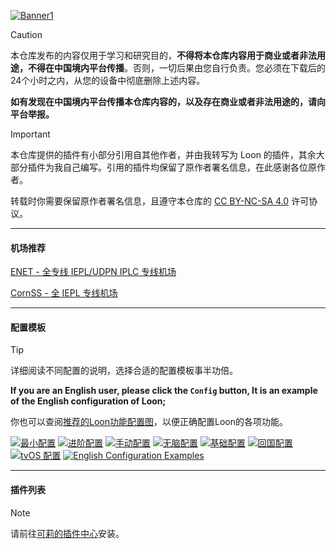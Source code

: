 [![Banner1](Resource/IMG/Banner/Banner-1.png)](https://t.me/ibilibili)

> [!CAUTION]
> 本仓库发布的内容仅用于学习和研究目的，**不得将本仓库内容用于商业或者非法用途，不得在中国境内平台传播**。否则，一切后果由您自行负责。您必须在下载后的24个小时之内，从您的设备中彻底删除上述内容。
> 
> **如有发现在中国境内平台传播本仓库内容的，以及存在商业或者非法用途的，请向平台举报。**

> [!IMPORTANT]
> 本仓库提供的插件有小部分引用自其他作者，并由我转写为 Loon 的插件，其余大部分插件为我自己编写。引用的插件均保留了原作者署名信息，在此感谢各位原作者。
> 
> 转载时你需要保留原作者署名信息，且遵守本仓库的 [CC BY-NC-SA 4.0](LICENSE.md) 许可协议。

------

#### 机场推荐

[ENET - 全专线 IEPL/UDPN IPLC 专线机场](Resource/Ad/ENET.md)

[CornSS - 全 IEPL 专线机场](Resource/Ad/ENET.md)

------

#### 配置模板

> [!TIP]
> 详细阅读不同配置的说明，选择合适的配置模板事半功倍。
> 
> **If you are an English user, please click the `Config` button, It is an example of the English configuration of Loon;**
> 
> 你也可以查阅[推荐的Loon功能配置图](https://raw.githubusercontent.com/luestr/ProxyResource/main/Tool/Loon/Lcf/zh-CN/Resource/ConfigurationDiagram.png)，以便正确配置Loon的各项功能。

[![最小配置](Resource/IMG/Button/Button-1.png)](https://t.me/ibilibili/135)
[![进阶配置](Resource/IMG/Button/Button-2.png)](https://t.me/ibilibili/136)
[![手动配置](Resource/IMG/Button/Button-3.png)](https://t.me/ibilibili/163)
[![无脑配置](Resource/IMG/Button/Button-4.png)](https://t.me/ibilibili/165)
[![基础配置](Resource/IMG/Button/Button-5.png)](https://t.me/ibilibili/442)
[![回国配置](Resource/IMG/Button/Button-6.png)](https://t.me/ibilibili/321)
[![tvOS 配置](Resource/IMG/Button/Button-7.png)](https://t.me/ibilibili/432)
[![English Configuration Examples](Resource/IMG/Button/Button-8.png)](https://t.me/ibilibili/492)

------

#### 插件列表

> [!NOTE]
> 请前往[可莉的插件中心](https://pluginhub.kelee.one)安装。